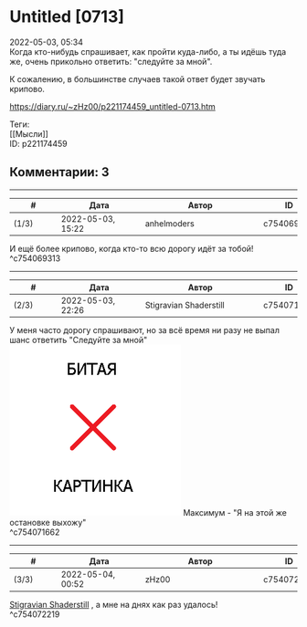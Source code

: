 Untitled [0713]
===============

  
2022-05-03, 05:34  
 Когда кто-нибудь спрашивает, как пройти куда-либо, а ты идёшь туда же, очень прикольно ответить: "следуйте за мной".   
   
 К сожалению, в большинстве случаев такой ответ будет звучать крипово.   
  
<https://diary.ru/~zHz00/p221174459_untitled-0713.htm>  
  
Теги:  
[[Мысли]]  
ID: p221174459  


Комментарии: 3
--------------

  


---



|         #         |              Дата              |                     Автор                     |           ID           |
| --- | --- | --- | --- |
| (1/3) | 2022-05-03, 15:22 | anhelmoders | c754069313 |

  
 И ещё более крипово, когда кто-то всю дорогу идёт за тобой!   
 ^c754069313

---



|         #         |              Дата              |                     Автор                     |           ID           |
| --- | --- | --- | --- |
| (2/3) | 2022-05-03, 22:26 | Stigravian Shaderstill | c754071662 |

  
 У меня часто дорогу спрашивают, но за всё время ни разу не выпал шанс ответить "Следуйте за мной" ![:mad:](pics/1149.gif) Максимум - "Я на этой же остановке выхожу"   
 ^c754071662

---



|         #         |              Дата              |                     Автор                     |           ID           |
| --- | --- | --- | --- |
| (3/3) | 2022-05-04, 00:52 | zHz00 | c754072219 |

  
  [Stigravian Shaderstill](https://stigravian.diary.ru "Science, Death, Rock-n-Roll")  , а мне на днях как раз удалось!   
 ^c754072219